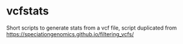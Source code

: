 # vcfstats
Short scripts to generate stats from a vcf file, script duplicated from https://speciationgenomics.github.io/filtering_vcfs/
